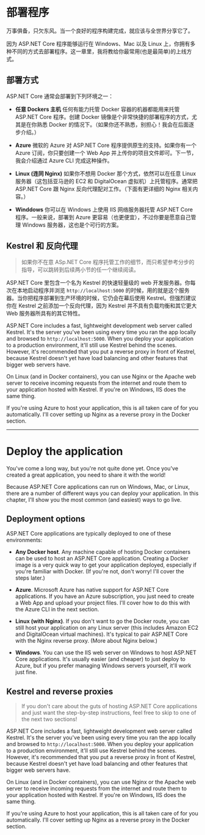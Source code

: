 # 部署程序

万事俱备，只欠东风。当一个良好的程序构建完成，就应该与全世界分享它了。

因为 ASP.NET Core 程序能够运行在 Windows、Mac 以及 Linux 上，你拥有多种不同的方式去部署程序。这一章里，我将教给你最常用(也是最简单)的上线方式。

## 部署方式

ASP.NET Core 通常会部署到下列环境之一：

* **任意 Dockers 主机** 任何有能力托管 Docker 容器的机器都能用来托管 ASP.NET Core 程序。创建 Docker 镜像是个非常快捷的部署程序的方式，尤其是在你熟悉 Docker 的情况下。（如果你还不熟悉，别担心！我会在后面逐步介绍。）

* **Azure** 微软的 Azure 对 ASP.NET Core 程序提供原生的支持。如果你有一个 Azure 订阅，你只要创建一个 Web App 并上传你的项目文件即可。下一节，我会介绍通过 Azure CLI 完成这种操作。

* **Linux (连同 Nginx)** 如果你不想用 Docker 那个方式，依然可以在任意 Linux 服务器（这包括亚马逊的 EC2 和 DigitalOcean 虚拟机）上托管程序。通常把 ASP.NET Core 跟 Nginx 反向代理配对工作。（下面有更详细的 Nginx 相关内容。）

* **Winddows** 你可以在 Windows 上使用 IIS 网络服务器托管 ASP.NET Core 程序。一般来说，部署到 Azure 更容易（也更便宜），不过你要是愿意自己管理 Windows 服务器，这也是个可行的方案。

## Kestrel 和 反向代理

> 如果你不在意 ASp.NET Core 程序托管工作的细节，而只希望参考分步的指导，可以跳转到后续两小节的任一个继续阅读。

ASP.NET Core 里包含一个名为 Kestrel 的快速轻量级的 web 开发服务器。你每次在本地启动程序并浏览 `http://localhost:5000` 的时候，用的就是这个服务器。当你把程序部署到生产环境的时候，它仍会在幕后使用 Kestrel。但强烈建议你在 Kestrel 之前添加一个反向代理，因为 Kestrel 并不具有负载均衡和其它更大 Web 服务器所具有的其它特性。

ASP.NET Core includes a fast, lightweight development web server called Kestrel. It's the server you've been using every time you ran the app locally and browsed to `http://localhost:5000`. When you deploy your application to a production environment, it'll still use Kestrel behind the scenes. However, it's recommended that you put a reverse proxy in front of Kestrel, because Kestrel doesn't yet have load balancing and other features that bigger web servers have.

On Linux (and in Docker containers), you can use Nginx or the Apache web server to receive incoming requests from the internet and route them to your application hosted with Kestrel. If you're on Windows, IIS does the same thing.

If you're using Azure to host your application, this is all taken care of for you automatically. I'll cover setting up Nginx as a reverse proxy in the Docker section.

---

# Deploy the application
You've come a long way, but you're not quite done yet. Once you've created a great application, you need to share it with the world!

Because ASP.NET Core applications can run on Windows, Mac, or Linux, there are a number of different ways you can deploy your application. In this chapter, I'll show you the most common (and easiest) ways to go live.

## Deployment options

ASP.NET Core applications are typically deployed to one of these environments:

* **Any Docker host**. Any machine capable of hosting Docker containers can be used to host an ASP.NET Core application. Creating a Docker image is a very quick way to get your application deployed, especially if you're familiar with Docker. (If you're not, don't worry! I'll cover the steps later.)

* **Azure**. Microsoft Azure has native support for ASP.NET Core applications. If you have an Azure subscription, you just need to create a Web App and upload your project files. I'll cover how to do this with the Azure CLI in the next section.

* **Linux (with Nginx)**. If you don't want to go the Docker route, you can still host your application on any Linux server (this includes Amazon EC2 and DigitalOcean virtual machines). It's typical to pair ASP.NET Core with the Nginx reverse proxy. (More about Nginx below.)

* **Windows**. You can use the IIS web server on Windows to host ASP.NET Core applications. It's usually easier (and cheaper) to just deploy to Azure, but if you prefer managing Windows servers yourself, it'll work just fine.

## Kestrel and reverse proxies

> If you don't care about the guts of hosting ASP.NET Core applications and just want the step-by-step instructions, feel free to skip to one of the next two sections!

ASP.NET Core includes a fast, lightweight development web server called Kestrel. It's the server you've been using every time you ran the app locally and browsed to `http://localhost:5000`. When you deploy your application to a production environment, it'll still use Kestrel behind the scenes. However, it's recommended that you put a reverse proxy in front of Kestrel, because Kestrel doesn't yet have load balancing and other features that bigger web servers have.

On Linux (and in Docker containers), you can use Nginx or the Apache web server to receive incoming requests from the internet and route them to your application hosted with Kestrel. If you're on Windows, IIS does the same thing.

If you're using Azure to host your application, this is all taken care of for you automatically. I'll cover setting up Nginx as a reverse proxy in the Docker section.
